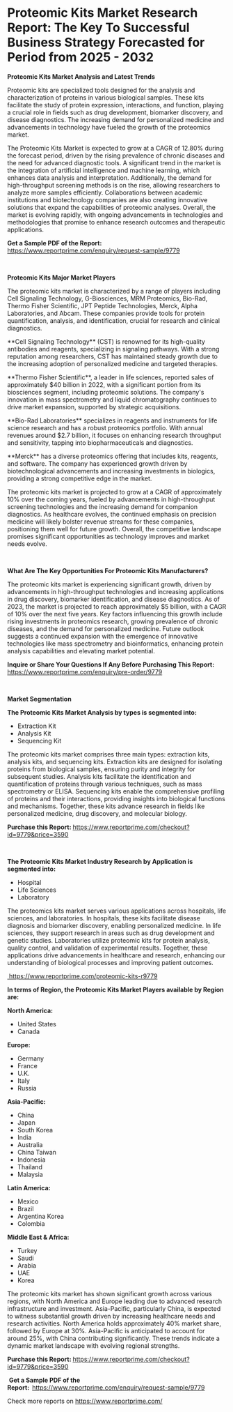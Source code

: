 <p><h1>Proteomic Kits Market Research Report: The Key To Successful Business Strategy Forecasted for Period from 2025 - 2032</h1></p><p><strong>Proteomic Kits Market Analysis and Latest Trends</strong></p>
<p><p>Proteomic kits are specialized tools designed for the analysis and characterization of proteins in various biological samples. These kits facilitate the study of protein expression, interactions, and function, playing a crucial role in fields such as drug development, biomarker discovery, and disease diagnostics. The increasing demand for personalized medicine and advancements in technology have fueled the growth of the proteomics market.</p><p>The Proteomic Kits Market is expected to grow at a CAGR of 12.80% during the forecast period, driven by the rising prevalence of chronic diseases and the need for advanced diagnostic tools. A significant trend in the market is the integration of artificial intelligence and machine learning, which enhances data analysis and interpretation. Additionally, the demand for high-throughput screening methods is on the rise, allowing researchers to analyze more samples efficiently. Collaborations between academic institutions and biotechnology companies are also creating innovative solutions that expand the capabilities of proteomic analyses. Overall, the market is evolving rapidly, with ongoing advancements in technologies and methodologies that promise to enhance research outcomes and therapeutic applications.</p></p>
<p><strong>Get a Sample PDF of the Report:&nbsp;</strong> <a href="https://www.reportprime.com/enquiry/request-sample/9779?utm_campaign=3538&utm_medium=2&utm_source=Github&utm_content=ia&utm_term=20032025&utm_id=proteomic-kits">https://www.reportprime.com/enquiry/request-sample/9779</a></p>
<p>&nbsp;</p>
<p><strong>Proteomic Kits Major Market Players</strong></p>
<p><p>The proteomic kits market is characterized by a range of players including Cell Signaling Technology, G-Biosciences, MRM Proteomics, Bio-Rad, Thermo Fisher Scientific, JPT Peptide Technologies, Merck, Alpha Laboratories, and Abcam. These companies provide tools for protein quantification, analysis, and identification, crucial for research and clinical diagnostics.</p><p>**Cell Signaling Technology** (CST) is renowned for its high-quality antibodies and reagents, specializing in signaling pathways. With a strong reputation among researchers, CST has maintained steady growth due to the increasing adoption of personalized medicine and targeted therapies. </p><p>**Thermo Fisher Scientific**, a leader in life sciences, reported sales of approximately $40 billion in 2022, with a significant portion from its biosciences segment, including proteomic solutions. The company's innovation in mass spectrometry and liquid chromatography continues to drive market expansion, supported by strategic acquisitions.</p><p>**Bio-Rad Laboratories** specializes in reagents and instruments for life science research and has a robust proteomics portfolio. With annual revenues around $2.7 billion, it focuses on enhancing research throughput and sensitivity, tapping into biopharmaceuticals and diagnostics.</p><p>**Merck** has a diverse proteomics offering that includes kits, reagents, and software. The company has experienced growth driven by biotechnological advancements and increasing investments in biologics, providing a strong competitive edge in the market.</p><p>The proteomic kits market is projected to grow at a CAGR of approximately 10% over the coming years, fueled by advancements in high-throughput screening technologies and the increasing demand for companion diagnostics. As healthcare evolves, the continued emphasis on precision medicine will likely bolster revenue streams for these companies, positioning them well for future growth. Overall, the competitive landscape promises significant opportunities as technology improves and market needs evolve.</p></p>
<p>&nbsp;</p>
<p><strong>What Are The Key Opportunities For Proteomic Kits Manufacturers?</strong></p>
<p><p>The proteomic kits market is experiencing significant growth, driven by advancements in high-throughput technologies and increasing applications in drug discovery, biomarker identification, and disease diagnostics. As of 2023, the market is projected to reach approximately $5 billion, with a CAGR of 10% over the next five years. Key factors influencing this growth include rising investments in proteomics research, growing prevalence of chronic diseases, and the demand for personalized medicine. Future outlook suggests a continued expansion with the emergence of innovative technologies like mass spectrometry and bioinformatics, enhancing protein analysis capabilities and elevating market potential.</p></p>
<p><strong>Inquire or Share Your Questions If Any Before Purchasing This Report:</strong> <a href="https://www.reportprime.com/enquiry/pre-order/9779?utm_campaign=3538&utm_medium=2&utm_source=Github&utm_content=ia&utm_term=20032025&utm_id=proteomic-kits">https://www.reportprime.com/enquiry/pre-order/9779</a></p>
<p>&nbsp;</p>
<p><strong>Market Segmentation</strong></p>
<p><strong>The Proteomic Kits Market Analysis by types is segmented into:</strong></p>
<p><ul><li>Extraction Kit</li><li>Analysis Kit</li><li>Sequencing Kit</li></ul></p>
<p><p>The proteomic kits market comprises three main types: extraction kits, analysis kits, and sequencing kits. Extraction kits are designed for isolating proteins from biological samples, ensuring purity and integrity for subsequent studies. Analysis kits facilitate the identification and quantification of proteins through various techniques, such as mass spectrometry or ELISA. Sequencing kits enable the comprehensive profiling of proteins and their interactions, providing insights into biological functions and mechanisms. Together, these kits advance research in fields like personalized medicine, drug discovery, and molecular biology.</p></p>
<p><strong>Purchase this Report:&nbsp;</strong><a href="https://www.reportprime.com/checkout?id=9779&price=3590&utm_campaign=3538&utm_medium=2&utm_source=Github&utm_content=ia&utm_term=20032025&utm_id=proteomic-kits">https://www.reportprime.com/checkout?id=9779&price=3590</a></p>
<p>&nbsp;</p>
<p><strong>The Proteomic Kits Market Industry Research by Application is segmented into:</strong></p>
<p><ul><li>Hospital</li><li>Life Sciences</li><li>Laboratory</li></ul></p>
<p><p>The proteomics kits market serves various applications across hospitals, life sciences, and laboratories. In hospitals, these kits facilitate disease diagnosis and biomarker discovery, enabling personalized medicine. In life sciences, they support research in areas such as drug development and genetic studies. Laboratories utilize proteomic kits for protein analysis, quality control, and validation of experimental results. Together, these applications drive advancements in healthcare and research, enhancing our understanding of biological processes and improving patient outcomes.</p></p>
<p><a href="https://www.reportprime.com/proteomic-kits-r9779?utm_campaign=3538&utm_medium=2&utm_source=Github&utm_content=ia&utm_term=20032025&utm_id=proteomic-kits">&nbsp;https://www.reportprime.com/proteomic-kits-r9779</a></p>
<p><strong>In terms of Region, the Proteomic Kits Market Players available by Region are:</strong></p>
<p>
    <p> <strong> North America: </strong>
        <ul>
            <li>United States</li>
            <li>Canada</li>
        </ul>
        </p> 
    <p> <strong> Europe: </strong>
        <ul>
            <li>Germany</li>
            <li>France</li>
            <li>U.K.</li>
            <li>Italy</li>
            <li>Russia</li>
        </ul>
        </p> 
    <p> <strong> Asia-Pacific: </strong>
        <ul>
            <li>China</li>
            <li>Japan</li>
            <li>South Korea</li>
            <li>India</li>
            <li>Australia</li>
            <li>China Taiwan</li>
            <li>Indonesia</li>
            <li>Thailand</li>
            <li>Malaysia</li>
        </ul>
        </p> 
    <p> <strong> Latin America: </strong>
        <ul>
            <li>Mexico</li>
            <li>Brazil</li>
            <li>Argentina Korea</li>
            <li>Colombia</li>
        </ul>
        </p> 
    <p> <strong> Middle East & Africa: </strong>
        <ul>
            <li>Turkey</li>
            <li>Saudi</li>
            <li>Arabia</li>
            <li>UAE</li>
            <li>Korea</li>
        </ul>
    </p>
    </p>
<p><p>The proteomic kits market has shown significant growth across various regions, with North America and Europe leading due to advanced research infrastructure and investment. Asia-Pacific, particularly China, is expected to witness substantial growth driven by increasing healthcare needs and research activities. North America holds approximately 40% market share, followed by Europe at 30%. Asia-Pacific is anticipated to account for around 25%, with China contributing significantly. These trends indicate a dynamic market landscape with evolving regional strengths.</p></p>
<p><strong>Purchase this Report: </strong><a href="https://www.reportprime.com/checkout?id=9779&price=3590&utm_campaign=3538&utm_medium=2&utm_source=Github&utm_content=ia&utm_term=20032025&utm_id=proteomic-kits">https://www.reportprime.com/checkout?id=9779&price=3590</a></p>
<p>&nbsp;<strong>Get a Sample PDF of the Report:&nbsp;&nbsp;</strong><a href="https://www.reportprime.com/enquiry/request-sample/9779?utm_campaign=3538&utm_medium=2&utm_source=Github&utm_content=ia&utm_term=20032025&utm_id=proteomic-kits">https://www.reportprime.com/enquiry/request-sample/9779</a></p>
<p><strong></strong></p>
<p>Check more reports on <a href="https://www.reportprime.com/?utm_campaign=3538&utm_medium=2&utm_source=Github&utm_content=ia&utm_term=20032025&utm_id=proteomic-kits">https://www.reportprime.com/</a></p>